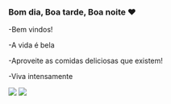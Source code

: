 ### Bom dia, Boa tarde, Boa noite ❤️

-Bem vindos!

-A vida é bela

-Aproveite as comidas deliciosas que existem!

-Viva intensamente 

![](https://media.tenor.com/Wy9v13xdYqAAAAAi/dance.gif)
![](https://media.tenor.com/rYo6IjHd4L4AAAAM/smurfs-dancing-cutley-smurf.gif)
